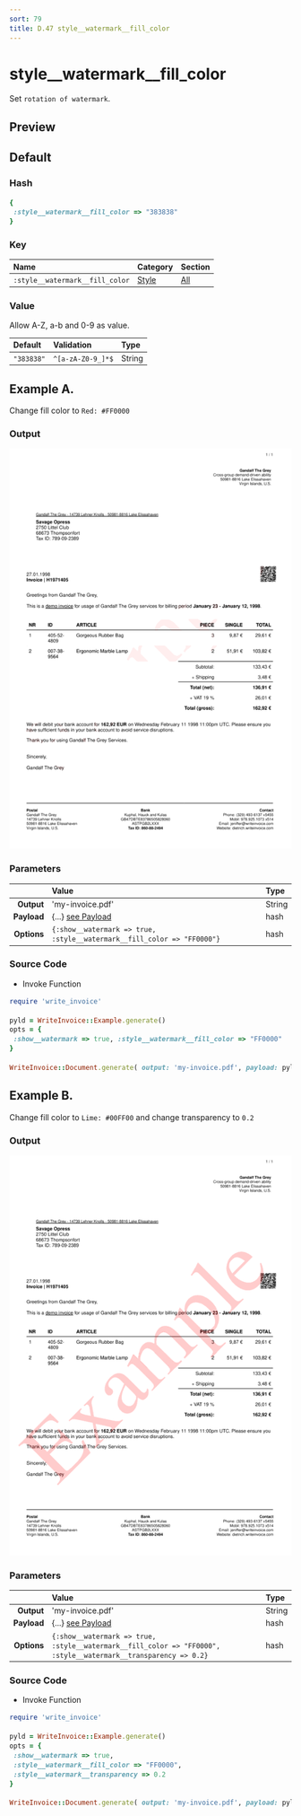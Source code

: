 ```yaml
---
sort: 79
title: D.47 style__watermark__fill_color
---
```

# style__watermark__fill_color

Set `rotation of watermark`.


## Preview

<div >
    <canvas id='canvas' search=':style__watermark__fill_color' palette='option_detail'></canvas>
</div>
<script src="../assets/js/marker.js"></script>  

 
## Default

### Hash

```ruby
{
 :style__watermark__fill_color => "383838"
} 
```

### Key

| **Name** | **Category** | **Section** |
| :--- | :--- | :--- |
| ```:style__watermark__fill_color``` |  [Style](./#style) | [All](../sections/) |

### Value

Allow A-Z, a-b and 0-9 as value.

| **Default**| **Validation**| **Type** |
| :--- | :--- | :--- |
| ```"383838"``` | ```^[a-zA-Z0-9_]*$``` | String |

## Example A.

Change fill color to `Red: #FF0000`

### Output

<img src="../assets/images/options/style__watermark__fill_color--a.png">



### Parameters

| | **Value** | **Type** |
|------:|:------|:------|
| **Output** | 'my-invoice.pdf' | String |
| **Payload** | {...} [see Payload](../payload) | hash |
| **Options** | ```{:show__watermark => true, :style__watermark__fill_color => "FF0000"}``` | hash |


### Source Code

* Invoke Function

```ruby
require 'write_invoice'
 
pyld = WriteInvoice::Example.generate()
opts = {
 :show__watermark => true, :style__watermark__fill_color => "FF0000"
}
 
WriteInvoice::Document.generate( output: 'my-invoice.pdf', payload: pyld, options: opts )

```

## Example B.

Change fill color to `Lime: #00FF00` and change transparency to `0.2`

### Output

<img src="../assets/images/options/style__watermark__fill_color--b.png">



### Parameters

| | **Value** | **Type** |
|------:|:------|:------|
| **Output** | 'my-invoice.pdf' | String |
| **Payload** | {...} [see Payload](../payload) | hash |
| **Options** | ```{:show__watermark => true, :style__watermark__fill_color => "FF0000", :style__watermark__transparency => 0.2}``` | hash |


### Source Code

* Invoke Function

```ruby
require 'write_invoice'
 
pyld = WriteInvoice::Example.generate()
opts = {
 :show__watermark => true,
 :style__watermark__fill_color => "FF0000",
 :style__watermark__transparency => 0.2
}
 
WriteInvoice::Document.generate( output: 'my-invoice.pdf', payload: pyld, options: opts )

```

